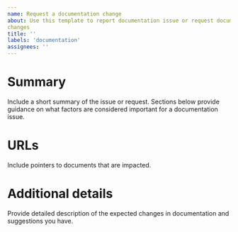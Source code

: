 ```yaml
---
name: Request a documentation change
about: Use this template to report documentation issue or request documentation
changes
title: ''
labels: 'documentation'
assignees: ''
---
```


# Summary
Include a short summary of the issue or request. Sections below provide
guidance on what factors are considered important for a documentation
issue.

# URLs
Include pointers to documents that are impacted.

# Additional details
Provide detailed description of the expected changes in documentation
and suggestions you have.

